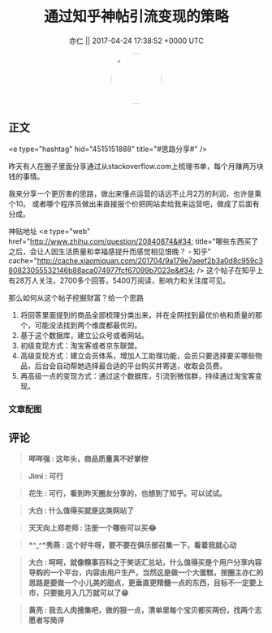 <h1 align="center">通过知乎神帖引流变现的策略</h1>




<p align="center">
    <a>亦仁 || 2017-04-24 17:38:52 &#43;0000 UTC</a>
</p>

<div align="center">
    <img src="https://images.zsxq.com/Fn3NQqCN8nuGF86yZPXSbEsl0mb3?e=1590940799&amp;token=kIxbL07-8jAj8w1n4s9zv64FuZZNEATmlU_Vm6zD:pfbNc8W3hS0oYG_hyXXh_rHMHuc=" width="100" height="100" style="border:1px solid;border-radius:50%; color:#ffffff"/>
</div>




## 正文

<div>
&lt;e type=&#34;hashtag&#34; hid=&#34;4515151888&#34; title=&#34;#思路分享#&#34; /&gt;  

昨天有人在圈子里面分享通过从stackoverflow.com上梳理书单，每个月赚两万块钱的事情。 

我来分享一个更厉害的思路，做出来懂点运营的话远不止月2万的利润，也许是乘个10。  或者哪个程序员做出来直接报个价把网站卖给我来运营吧，做成了后面有分成。

神贴地址
&lt;e type=&#34;web&#34; href=&#34;http://www.zhihu.com/question/20840874&#34; title=&#34;哪些东西买了之后，会让人因生活质量和幸福感提升而感觉相见恨晚？ - 知乎&#34; cache=&#34;http://cache.xiaomiquan.com/201704/9a179e7aeef2b3a0d8c959c380823055532146b88aca074977fcf67099b7023e&#34; /&gt; 
这个帖子在知乎上有28万人关注，2700多个回答，5400万阅读，影响力和关注度可见。

那么如何从这个帖子挖掘财富？给一个思路

1. 将回答里面提到的商品全部梳理分类出来，并在全网找到最优价格和质量的那个，可能没法找到两个维度都最优的。  
2. 基于这个数据库，建立公众号或者网站。 
3. 初级变现方式：淘宝客或者京东联盟。
4. 高级变现方式：建立会员体系，增加人工助理功能，会员只要选择要买哪些物品，后台会自动帮她选择最合适的平台购买并寄送，收取会员费。
5. 再高级一点的变现方式：通过这个数据库，引流到微信群，持续通过淘宝客变现。
</div>

### 文章配图

<div class="image" align="center">

</div>


## 评论

<div align="left">
<div>

<blockquote >
<span> <strong>咩咩强 : 这年头，商品质量真不好掌控 </strong></span>
</blockquote>

<blockquote >
<span> <strong>Jimi : 可行 </strong></span>
</blockquote>

<blockquote >
<span> <strong>花生 : 可行，看到昨天圈友分享的，也想到了知乎。可以试试。 </strong></span>
</blockquote>

<blockquote >
<span> <strong>大白 : 什么值得买就是这类网站了 </strong></span>
</blockquote>

<blockquote >
<span> <strong>天天向上郑老师 : 注册一个哪些可以买😂 </strong></span>
</blockquote>

<blockquote >
<span> <strong>*^_^*秀燕 : 这个好牛呀，要不要在俱乐部召集一下，看着我就心动 </strong></span>
</blockquote>

<blockquote >
<span> <strong>大白 : 呵呵，就像糗事百科之于笑话汇总站，什么值得买是个用户分享内容导购的一个平台，内容由用户生产，当然这是做一个大蛋糕，按圈主亦仁的思路是要做一个小儿美的甜点，更垂直更精髓一点的东西，目标不一定要上市，只要能月入几万就可以了😁 </strong></span>
</blockquote>

<blockquote >
<span> <strong>黄亮 : 我去人肉搜集吧，做的狠一点，清单里每个宝贝都买两份，找两个志愿者写简评 </strong></span>
</blockquote>

</div>
</div>